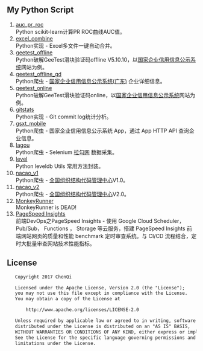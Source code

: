 My Python Script
----

1. [auc_pr_roc](/auc_pr_roc)  
Python scikit-learn计算PR ROC曲线AUC值。
2. [excel_combine](/excel_combine)  
Python实现 - Excel多文件一键自动合并。
3. [geetest_offline](/geetest_offline)  
Python破解GeeTest滑块验证码offline V5.10.10，以[国家企业信用信息公示系统](http://www.gsxt.gov.cn)网站为例。
4. [geetest_offline_gd](/geetest_offline/README_gd.md)  
Python爬虫 - [国家企业信用信息公示系统(广东)](http://gd.gsxt.gov.cn) 企业详细信息。
5. [geetest_online](/geetest_online)  
Python破解GeeTest滑块验证码online，以[国家企业信用信息公示系统](http://www.gsxt.gov.cn)网站为例。
6. [gitstats](/gitstats)  
Python实现 - Git commit log统计分析。
7. [gsxt_mobile](/gsxt_mobile)  
Python爬虫 - 国家企业信用信息公示系统 App，通过 App HTTP API 查询企业信息。
8. [lagou](/lagou)  
Python爬虫 - Selenium [拉勾网](https://www.lagou.com) 数据采集。
9. [level](/level)  
Python leveldb Utils 常用方法封装。
10. [nacao_v1](/nacao_v1)  
Python爬虫 - [全国组织结构代码管理中心](http://www.nacao.org.cn)V1.0。
11. [nacao_v2](/nacao_v2)  
Python爬虫 - [全国组织结构代码管理中心](http://www.nacao.org.cn)V2.0。
12. [MonkeyRunner](/monkeyrunner)  
MonkeyRunner is DEAD!
13. [PageSpeed Insights](/PageSpeedInsights)  
前端DevOps之PageSpeed Insights - 使用 Google Cloud Scheduler， Pub/Sub， Functions ， Storage 等云服务，搭建 PageSpeed Insights 前端网站网页的质量和性能 benchmark 定时审查系统。与 CI/CD 流程结合，定时大批量审查网站技术性能指标。

License
----

```txt
   Copyright 2017 ChenQi

   Licensed under the Apache License, Version 2.0 (the "License");
   you may not use this file except in compliance with the License.
   You may obtain a copy of the License at

       http://www.apache.org/licenses/LICENSE-2.0

   Unless required by applicable law or agreed to in writing, software
   distributed under the License is distributed on an "AS IS" BASIS,
   WITHOUT WARRANTIES OR CONDITIONS OF ANY KIND, either express or implied.
   See the License for the specific language governing permissions and
   limitations under the License.
```
